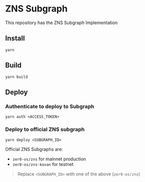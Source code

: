 # ZNS Subgraph

This repository has the ZNS Subgraph Implementation

## Install

```
yarn
```

## Build

```
yarn build
```

## Deploy

### Authenticate to deploy to Subgraph

```
yarn auth <ACCESS_TOKEN>
```

### Deploy to official ZNS subgraph

```
yarn deploy <SUBGRAPH_ID>
```

Official ZNS Subgraphs are:

- `zer0-os/zns` for mainnet production
- `zer0-os/zns-kovan` for testnet

> Replace `<SUBGRAPH_ID>` with one of the above (`zer0-os/zns`)  
